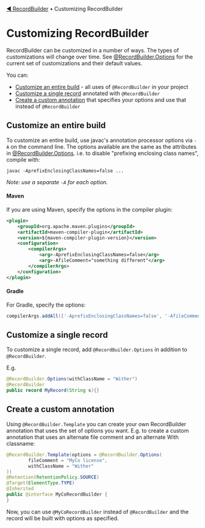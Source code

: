 [◀︎ RecordBuilder](README.md) • Customizing RecordBuilder

# Customizing RecordBuilder

RecordBuilder can be customized in a number of ways. The types of customizations will change over time. See
[@RecordBuilder.Options](record-builder-core/src/main/java/io/soabase/recordbuilder/core/RecordBuilder.java)
for the current set of customizations and their default values. 

You can:

- [Customize an entire build](#customize-an-entire-build) - all uses of `@RecordBuilder` in your project
- [Customize a single record](#customize-a-single-record) annotated with `@RecordBuilder`
- [Create a custom annotation](#create-a-custom-annotation) that specifies your options and use that instead of `@RecordBuilder`

## Customize an entire build

To customize an entire build, use javac's annotation processor options via `-A` on the command line.
The options available are the same as the attributes in [@RecordBuilder.Options](record-builder-core/src/main/java/io/soabase/recordbuilder/core/RecordBuilder.java).
i.e. to disable "prefixing enclosing class names", compile with:

```shell
javac -AprefixEnclosingClassNames=false ...
```

_Note: use a separate `-A` for each option._

#### Maven

If you are using Maven, specify the options in the compiler plugin:

```xml
<plugin>
    <groupId>org.apache.maven.plugins</groupId>
    <artifactId>maven-compiler-plugin</artifactId>
    <version>${maven-compiler-plugin-version}</version>
    <configuration>
        <compilerArgs>
            <arg>-AprefixEnclosingClassNames=false</arg>
            <arg>-AfileComment="something different"</arg>
        </compilerArgs>
    </configuration>
</plugin>
```

#### Gradle

For Gradle, specify the options:

```groovy
compilerArgs.addAll(['-AprefixEnclosingClassNames=false', '-AfileComment="something different"'])
```

## Customize a single record

To customize a single record, add `@RecordBuilder.Options` in addition to
`@RecordBuilder`.

E.g.

```java
@RecordBuilder.Options(withClassName = "Wither")
@RecordBuilder
public record MyRecord(String s){}
```

## Create a custom annotation

Using `@RecordBuilder.Template` you can create your own RecordBuilder annotation
that uses the set of options you want. E.g. to create a custom annotation that
uses an alternate file comment and an alternate With classname:

```java
@RecordBuilder.Template(options = @RecordBuilder.Options(
        fileComment = "MyCo license",
        withClassName = "Wither"
))
@Retention(RetentionPolicy.SOURCE)
@Target(ElementType.TYPE)
@Inherited
public @interface MyCoRecordBuilder {
}
```

Now, you can use `@MyCoRecordBuilder` instead of `@RecordBuilder` and the record
will be built with options as specified.
